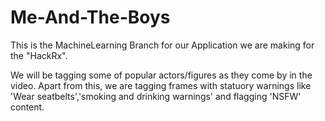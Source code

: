 # Me-And-The-Boys
This is the MachineLearning Branch for our Application we are making for the "HackRx".

We will be tagging some of popular actors/figures as they come by in the video.
Apart from this, we are tagging frames with statuory warnings like 'Wear seatbelts','smoking and drinking warnings' and flagging 'NSFW' content.
